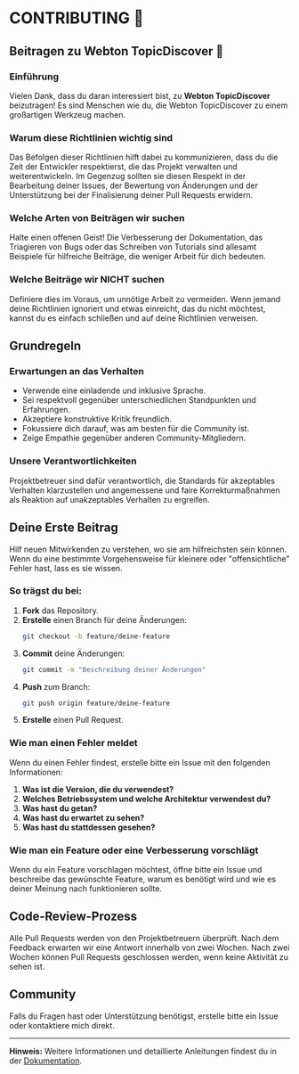 # **CONTRIBUTING 📄** 

## Beitragen zu **Webton TopicDiscover** 🚀

### Einführung

Vielen Dank, dass du daran interessiert bist, zu **Webton TopicDiscover** beizutragen! Es sind Menschen wie du, die Webton TopicDiscover zu einem großartigen Werkzeug machen.

### Warum diese Richtlinien wichtig sind

Das Befolgen dieser Richtlinien hilft dabei zu kommunizieren, dass du die Zeit der Entwickler respektierst, die das Projekt verwalten und weiterentwickeln. Im Gegenzug sollten sie diesen Respekt in der Bearbeitung deiner Issues, der Bewertung von Änderungen und der Unterstützung bei der Finalisierung deiner Pull Requests erwidern.

### Welche Arten von Beiträgen wir suchen

Halte einen offenen Geist! Die Verbesserung der Dokumentation, das Triagieren von Bugs oder das Schreiben von Tutorials sind allesamt Beispiele für hilfreiche Beiträge, die weniger Arbeit für dich bedeuten.

### Welche Beiträge wir NICHT suchen

Definiere dies im Voraus, um unnötige Arbeit zu vermeiden. Wenn jemand deine Richtlinien ignoriert und etwas einreicht, das du nicht möchtest, kannst du es einfach schließen und auf deine Richtlinien verweisen.

## Grundregeln

### Erwartungen an das Verhalten

- Verwende eine einladende und inklusive Sprache.
- Sei respektvoll gegenüber unterschiedlichen Standpunkten und Erfahrungen.
- Akzeptiere konstruktive Kritik freundlich.
- Fokussiere dich darauf, was am besten für die Community ist.
- Zeige Empathie gegenüber anderen Community-Mitgliedern.

### Unsere Verantwortlichkeiten

Projektbetreuer sind dafür verantwortlich, die Standards für akzeptables Verhalten klarzustellen und angemessene und faire Korrekturmaßnahmen als Reaktion auf unakzeptables Verhalten zu ergreifen.

## Deine Erste Beitrag

Hilf neuen Mitwirkenden zu verstehen, wo sie am hilfreichsten sein können. Wenn du eine bestimmte Vorgehensweise für kleinere oder "offensichtliche" Fehler hast, lass es sie wissen.

### So trägst du bei:

1. **Fork** das Repository.
2. **Erstelle** einen Branch für deine Änderungen:
   ```bash
   git checkout -b feature/deine-feature
   ```
3. **Commit** deine Änderungen:
   ```bash
   git commit -m "Beschreibung deiner Änderungen"
   ```
4. **Push** zum Branch:
   ```bash
   git push origin feature/deine-feature
   ```
5. **Erstelle** einen Pull Request.

### Wie man einen Fehler meldet

Wenn du einen Fehler findest, erstelle bitte ein Issue mit den folgenden Informationen:

1. **Was ist die Version, die du verwendest?**
2. **Welches Betriebssystem und welche Architektur verwendest du?**
3. **Was hast du getan?**
4. **Was hast du erwartet zu sehen?**
5. **Was hast du stattdessen gesehen?**

### Wie man ein Feature oder eine Verbesserung vorschlägt

Wenn du ein Feature vorschlagen möchtest, öffne bitte ein Issue und beschreibe das gewünschte Feature, warum es benötigt wird und wie es deiner Meinung nach funktionieren sollte.

## Code-Review-Prozess

Alle Pull Requests werden von den Projektbetreuern überprüft. Nach dem Feedback erwarten wir eine Antwort innerhalb von zwei Wochen. Nach zwei Wochen können Pull Requests geschlossen werden, wenn keine Aktivität zu sehen ist.

## Community

Falls du Fragen hast oder Unterstützung benötigst, erstelle bitte ein Issue oder kontaktiere mich direkt.

---

**Hinweis:** Weitere Informationen und detaillierte Anleitungen findest du in der [Dokumentation](https://github.com/imKXNNY/Webton-TopicDiscover/tree/main/docs).